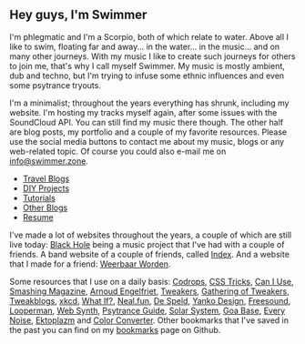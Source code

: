 ## Hey guys, I'm Swimmer

I'm phlegmatic and I'm a Scorpio, both of which relate to water. Above all I like to swim, floating far and away... in the water... in the music... and on many other journeys. With my music I like to create such journeys for others to join me, that's why I call myself Swimmer. My music is mostly ambient, dub and techno, but I'm trying to infuse some ethnic influences and even some psytrance tryouts.

I'm a minimalist; throughout the years everything has shrunk, including my website. I'm hosting my tracks myself again, after some issues with the SoundCloud API. You can still find my music there though. The other half are blog posts, my portfolio and a couple of my favorite resources. Please use the social media buttons to contact me about my music, blogs or any web-related topic. Of course you could also e-mail me on [info@swimmer.zone](mailto:info@swimmer.zone).

* [Travel Blogs](/travels)
* [DIY Projects](/diy)
* [Tutorials](/tutorials)
* [Other Blogs](/blog)
* [Resume](/resume)

I've made a lot of websites throughout the years, a couple of which are still live today: [Black Hole](https://blackhole.voyage/) being a music project that I've had with a couple of friends. A band website of a couple of friends, called [Index](https://index.swimmer.zone/). And a website that I made for a friend: [Weerbaar Worden](https://weerbaar.swimmer.zone/).

Some resources that I use on a daily basis: [Codrops](https://tympanus.net/codrops/), [CSS Tricks](https://css-tricks.com/), [Can I Use](https://caniuse.com/), [Smashing Magazine](https://www.smashingmagazine.com/), [Arnoud Engelfriet](https://blog.iusmentis.com/), [Tweakers](https://tweakers.net/), [Gathering of Tweakers](https://gathering.tweakers.net/), [Tweakblogs](https://tweakblogs.net/), [xkcd](https://xkcd.com/), [What If?](https://what-if.xkcd.com/), [Neal.fun](https://neal.fun/), [De Speld](https://speld.nl/), [Yanko Design](https://www.yankodesign.com/), [Freesound](https://freesound.org), [Looperman](https://www.looperman.com/), [Web Synth](https://nextgtrgod.github.io/webaudio-synth/), [Psytrance Guide](http://psytranceguide.com/), [Solar System](https://codepen.io/jcoulterdesign/full/ZxXbeP/), [Goa Base](https://www.goabase.net/), [Every Noise](http://everynoise.com/), [Ektoplazm](https://ektoplazm.com/section/free-music) and [Color Converter](https://www.w3schools.com/colors/colors_converter.asp). Other bookmarks that I've saved in the past you can find on my [bookmarks](https://github.com/swimmer-zone/swimmer-next/tree/master/public/bookmarks) page on Github.
